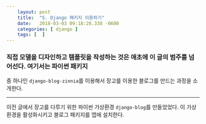 ```yaml
---
    layout: post
    title:  "5. Django 패키지 이용하기"
    date:   2018-03-03 09:18:28.338 -0600
    categories: [ django ]
    tags: [  ]
---
```


### 직접 모델을 디자인하고 템플릿을 작성하는 것은 애초에 이 글의 범주를 넘어선다. 여기서는 파이썬 패키지
 중 하나인 `django-blog-zinnia`를 이용해서 장고를 이용한 블로그를 만드는 과정을 소개한다.

--------------------------------------------------------

이전 글에서 장고를 다루기 위한 파이썬 가상환경 `django-blog`를 만들었었다. 이 가상환경을 활성화시키고 블로그 패키지를 앱에 설치한다.
